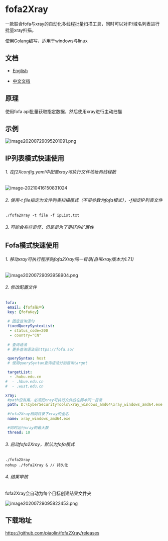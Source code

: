 # fofa2Xray

一款联合fofa与xray的自动化多线程批量扫描工具，同时可以对IP/域名列表进行批量xray扫描。

使用Golang编写，适用于windows与linux

## 文档

- [English](https://github.com/piaolin/fofa2Xray/blob/master/README.md)

- [中文文档](https://github.com/piaolin/fofa2Xray/blob/master/README_ZH.md)

## 原理

使用fofa api批量获取指定数据，然后使用xray进行主动扫描

## 示例

![image20200729095201091.png](http://img.static.plat.wgpsec.org/knowledge/215807dc29ed4543a4e81591432e8492.png)

## IP列表模式快速使用

###### 1. 在f2Xconfig.yaml中配置xray可执行文件地址和线程数

![image-20210416150831024](https://i.loli.net/2021/04/16/mchjnNeZOudHAia.png)

###### 2. 使用-t file指定为文件列表扫描模式（不带参数为fofa模式），-f指定IP列表文件

~~~shell
./fofa2Xray -t file -f ipList.txt
~~~

###### 3. 可能会有些奇怪，但是是为了更好的扩展性

## Fofa模式快速使用

###### 1.    移动xray可执行程序到fofa2Xray同一目录(自带xray版本为1.7.1)

![image20200729093958904.png](http://img.static.plat.wgpsec.org/knowledge/fe71794cf7b84642b9733dfb08ead530.png)

###### 2.    修改配置文件

~~~yaml
fofa:
 email: {fofa账户}
 key: {fofaKey}
 
 # 固定查询语句
 fixedQuerySyntexList:
  - status_code=200
  - country="CN"
  
 # 查询语法
 # 更多查询语法见https://fofa.so/

 querySyntax: host
 # 使用querySyntax查询语法分别查询target

 targetList:
  - .hubu.edu.cn
#  - .hbue.edu.cn
#  - .wust.edu.cn

xray:
 #path没有用，必须把xray可执行文件放在脚本同一目录
 path: D:\CyberSecurityTools\xray_windows_amd64\xray_windows_amd64.exe
 
 #fofa2Xray相同目录下xray的全名
 name: xray_windows_amd64.exe

 #同时运行xray的最大数
 thread: 10
~~~

###### 3.    启动fofa2Xray，默认为fofa模式

~~~shell
./fofa2Xray
nohup ./fofa2Xray & // 持久化
~~~

###### 4.    结果审核

fofa2Xray会自动为每个目标创建结果文件夹

![image20200729095822453.png](http://img.static.plat.wgpsec.org/knowledge/c6cde4d2a3664104a670553427acf257.png)

## 下载地址

https://github.com/piaolin/fofa2Xray/releases
